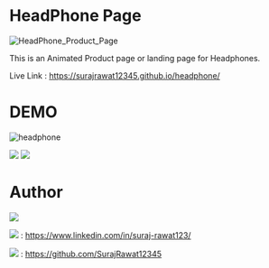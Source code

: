 # HeadPhone Page
![HeadPhone_Product_Page](https://github.com/SurajRawat12345/headphone/assets/115080037/b1819bcd-d75a-42b8-995d-9216932e887a)

This is an Animated Product page or landing page for Headphones.

Live Link : https://surajrawat12345.github.io/headphone/

# DEMO
![headphone](https://github.com/SurajRawat12345/headphone/assets/115080037/34338a29-b364-4468-9bdd-6e0a68afbf5f)

<img src="https://img.shields.io/badge/Page-Product%2FLanding-violet"> <img src="https://img.shields.io/badge/Headphones-red">

# Author
<img src="https://img.shields.io/badge/Author-Suraj_Rawat-blue">

<img src="https://img.shields.io/badge/LinkedIn-crimson"> : https://www.linkedin.com/in/suraj-rawat123/

<img src="https://img.shields.io/badge/Github-crimson"> : https://github.com/SurajRawat12345
